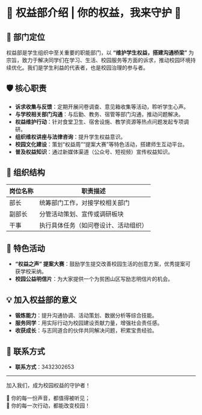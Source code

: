 # 🌟 权益部介绍 | 你的权益，我来守护 🌟

## 🎯 部门定位
权益部是学生组织中至关重要的职能部门，以 **“维护学生权益，搭建沟通桥梁”** 为宗旨，致力于解决同学们在学习、生活、校园服务等方面的诉求，推动校园环境持续优化。我们是学生利益的代表者，也是校园治理的参与者。

## 🛡 核心职责
- **诉求收集与反馈**：定期开展问卷调查、意见箱收集等活动，聆听学生心声。
- **与学校相关部门沟通**：与后勤、教务、宿管等部门沟通，推动问题解决。
- **权益维护行动**：针对食堂卫生、宿舍设施、教学资源等热点问题发起专项调研。
- **组织维权讲座与法律咨询**：提升学生权益意识。
- **校园文化建设**：策划“权益周”“提案大赛”等特色活动，搭建师生互动平台。
- **普及权益知识**：通过新媒体渠道（公众号、短视频）宣传权益知识。

## 👥 组织结构

岗位名称| 职责描述
---|---
部长| 统筹部门工作，对接学校相关部门
副部长| 分管活动策划、宣传或调研板块
干事| 执行具体任务（如问卷设计、活动组织）

## 🎉 特色活动
- **“权益之声” 提案大赛**：鼓励学生提交改善校园生活的创意方案，优秀提案可获学校采纳。
- **校园公益明信片**：为大家提供一个为贫困山区写励志明信片的机会。

## 💡 加入权益部的意义
- **锻炼能力**：提升沟通协调、活动策划、数据分析等综合技能。
- **服务同学**：用实际行动为校园建设贡献力量，增强社会责任感。
- **收获成长**：与志同道合的伙伴共同解决问题，积累宝贵经验。

## 📌 联系方式
- **联系方式**：3432302653

---

加入我们，成为校园权益的守护者！

💬 你的每一份声音，都值得被听见；  
💪 你的每一次行动，都能改变校园！